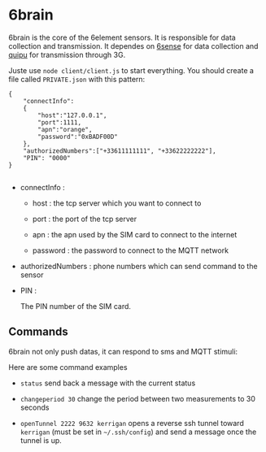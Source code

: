 # 6brain

6brain is the core of the 6element sensors. It is responsible for data collection and transmission. It dependes on 
[6sense](https://github.com/anthill/6sense) for data collection and
[quipu](https://github.com/anthill/quipu) for transmission through 3G.

Juste use `node client/client.js` to start everything. You should create a file called `PRIVATE.json` with this pattern:

```
{
    "connectInfo":
    {
        "host":"127.0.0.1",
        "port":1111,
        "apn":"orange",
        "password":"0xBADF00D"
    },
    "authorizedNumbers":["+33611111111", "+33622222222"],
    "PIN": "0000"
}


```
* connectInfo :

	* host : the tcp server which you want to connect to

	* port : the port of the tcp server

	* apn : the apn used by the SIM card to connect to the internet

    * password : the password to connect to the MQTT network

* authorizedNumbers : phone numbers which can send command to the sensor

* PIN :

	The PIN number of the SIM card.


## Commands

6brain not only push datas, it can respond to sms and MQTT stimuli:

Here are some command examples

* `status` send back a message with the current status

* `changeperiod 30` change the period between two measurements to 30 seconds

* `openTunnel 2222 9632 kerrigan` opens a reverse ssh tunnel toward `kerrigan` (must be set in `~/.ssh/config`) and send a message once the tunnel is up.